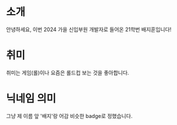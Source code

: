 # 소개
안녕하세요, 이번 2024 가을 신입부원 개발자로 들어온 21학번 배지훈입니다!


# 취미
취미는 게임(롤)이나 요즘은 롤드컵 보는 것을 좋아합니다.

# 닉네임 의미
그냥 제 이름 앞 '배지'랑 어감 비슷한 badge로 정했습니다. 

